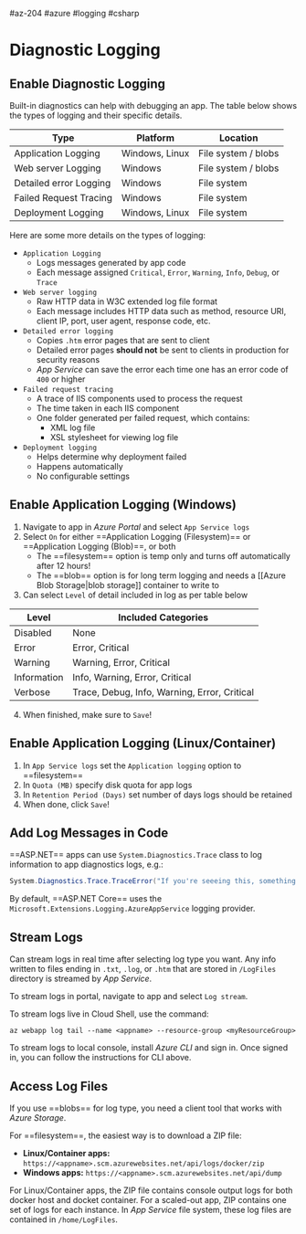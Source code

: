 #az-204 #azure #logging #csharp

# Diagnostic Logging
## Enable Diagnostic Logging
Built-in diagnostics can help with debugging an app.
The table below shows the types of logging and their specific details.

| Type                   | Platform       | Location            |
| ---------------------- | -------------- | ------------------- |
| Application Logging    | Windows, Linux | File system / blobs |
| Web server Logging     | Windows        | File system / blobs |
| Detailed error Logging | Windows        | File system         |
| Failed Request Tracing | Windows        | File system         |
| Deployment Logging     | Windows, Linux | File system         |

Here are some more details on the types of logging:
- `Application Logging`
	- Logs messages generated by app code
	- Each message assigned `Critical`, `Error`, `Warning`, `Info`, `Debug`, or `Trace`
- `Web server logging`
	- Raw HTTP data in W3C extended log file format
	- Each message includes HTTP data such as method, resource URI, client IP, port, user agent, response code, etc.
- `Detailed error logging`
	- Copies `.htm` error pages that are sent to client
	- Detailed error pages **should not** be sent to clients in production for security reasons
	- *App Service* can save the error each time one has an error code of `400` or higher
- `Failed request tracing`
	- A trace of IIS components used to process the request
	- The time taken in each IIS component
	- One folder generated per failed request, which contains:
		- XML log file
		- XSL stylesheet for viewing log file
- `Deployment logging`
	- Helps determine why deployment failed
	- Happens automatically
	- No configurable settings

## Enable Application Logging (Windows)
1. Navigate to app in *Azure Portal* and select `App Service logs`
2. Select `On` for either ==Application Logging (Filesystem)== or ==Application Logging (Blob)==, or both
	- The ==filesystem== option is temp only and turns off automatically after 12 hours!
	- The ==blob== option is for long term logging and needs a [[Azure Blob Storage|blob storage]] container to write to
3. Can select `Level` of detail included in log as per table below

| Level       | Included Categories                          |
| ----------- | -------------------------------------------- |
| Disabled    | None                                         |
| Error       | Error, Critical                              |
| Warning     | Warning, Error, Critical                     |
| Information | Info, Warning, Error, Critical               |
| Verbose     | Trace, Debug, Info, Warning, Error, Critical |

4. When finished, make sure to `Save`!

## Enable Application Logging (Linux/Container)
1. In `App Service logs` set the `Application logging` option to ==filesystem==
2. In `Quota (MB)` specify disk quota for app logs
3. In `Retention Period (Days)` set number of days logs should be retained
4. When done, click `Save`!

## Add Log Messages in Code
==ASP.NET== apps can use `System.Diagnostics.Trace` class to log information to app diagnostics logs, e.g.:
```c#
System.Diagnostics.Trace.TraceError("If you're seeeing this, something bad happened!");
```

By default, ==ASP.NET Core== uses the `Microsoft.Extensions.Logging.AzureAppService` logging provider.

## Stream Logs
Can stream logs in real time after selecting log type you want.
Any info written to files ending in `.txt`, `.log`, or `.htm` that are stored in `/LogFiles` directory is streamed by *App Service*.

To stream logs in portal, navigate to app and select `Log stream`.

To stream logs live in Cloud Shell, use the command:
```shell
az webapp log tail --name <appname> --resource-group <myResourceGroup>
```

To stream logs to local console, install *Azure CLI* and sign in.
Once signed in, you can follow the instructions for CLI above.

## Access Log Files
If you use ==blobs== for log type, you need a client tool that works with *Azure Storage*.

For ==filesystem==, the easiest way is to download a ZIP file:
- **Linux/Container apps:**
  `https://<appname>.scm.azurewebsites.net/api/logs/docker/zip`
- **Windows apps:** 
  `https://<appname>.scm.azurewebsites.net/api/dump`

For Linux/Container apps, the ZIP file contains console output logs for both docker host and docket container.
For a scaled-out app, ZIP contains one set of logs for each instance.
In *App Service* file system, these log files are contained in `/home/LogFiles`.
